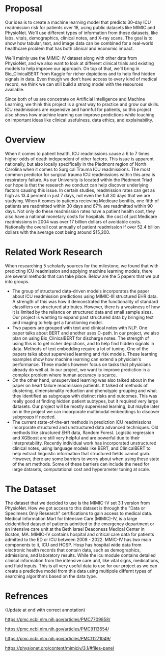 # Proposal
  Our idea is to create a machine learning model that predicts 30-day ICU readmission risk for patients over 18, using public datasets like MIMIC and PhysioNet. We’ll use different types of information from these datasets, like labs, vitals, demographics, clinical notes, and X-ray scans. The goal is to show how tabular, text, and image data can be combined for a real-world healthcare problem that has both clinical and economic impact.

  We’ll mainly use the MIMIC-IV dataset along with other data from PhysioNet, and we also want to look at different clinical trials and existing models to help improve our approach. On top of that, we’ll bring in Bio_ClinicalBERT from Kaggle for richer depictions and to help find hidden signals in data. Even though we don’t have access to every kind of medical record, we think we can still build a strong model with the resources available.

  Since both of us are concetrate on Artificial Intelligence and Machine Learning, we think this project is a great way to practice and grow our skills. ICU readmissions are expensive and harmful for patients, so this project also shows how machine learning can improve predictions while touching on important ideas like clinical usefulness, data ethics, and explainability.

# Overview
  When it comes to patient health, ICU readmissions cause a 6 to 7 times higher odds of death independent of other factors. This issue is apparent nationally, but also locally specifically in the Piedmont region of North Carolina when it comes to Surgical Trauma ICU readmissions. The most common predictor for surgical trauma ICU readmissions within this area is respiratory failure. As our University is located within the Piedmont Triad our hope is that the research we conduct can help discover underlying factors causing this issue. In certain studies, readmission rates can get as high as 13.4 percent in just 7 days, not even the full 30 days that we are studying. When it comes to patients recieving Medicare benifits, one fifth of patients are readmitted within 30 days and 67% are readmitted within 90 days. Not only do these readmission rates have a patient health cost, they also have a national monetary costs for hospitals. the cost of just Medicare readmissions in 2004 was over 17 billion dollars of avoidable costs. Nationally the overall cost annually of patient readmission if over 52.4 billion dollars with the average cost being around $15,200. 

# Related Work Research
When researching 5 scholarly sources for the milestone, we found that with predicting ICU readmission and applying machine learning models, there are several methods that can take place. Below are the 5 papers that we put into groups.
- The group of structured data-driven models incorporates the paper about ICU readmission predictions using MIMIC-III structured EHR data. A strength of this was how it demonstrated the functionality of standard classifiers on structured attributes. However, there is a weakness of how it is limited by the reliance on structured data and small sample sizes. Our project is wanting to expand past structured data by bringing text and imaging to help get a functioning model. 
- Two papers are grouped with text and clinical notes with NLP. One paper talks about BERT and another uses C-path. In our project, we also plan on using Bio_ClinicalBERT for discharge notes. The strength of using this is to get richer depictions, and to help find hidden signals in data. Methods of text embedding require a lot of tuning. 
One of the papers talks about supervised learning and risk models. These learning examples show how machine learning can extend a physician's performance. These models however focus on tasks that physicians already do well at. In our project, we want to improve prediction in a complex problem where human accuracy is scarce. 
- On the other hand, unsupervised learning was also talked about in the paper on heart failure readmission patients. It talked of methods of clustering, dimensionality reduction and phenotypic grouping and what they identified as subgroups with distinct risks and outcomes. This was really good at finding hidden patient subtypes, but it required very large datasets. Our project will be mostly supervised learning, but maybe later on in the project we can incorporate multimodal embeddings to discover subgroups if needed. 
- The current state-of-the-art methods in prediction ICU readmissions incorporate structured and unstructured data advanced techniques. Old methods like structured EHR data, Random Forest. Logistic regression and XGBoost are still very helpful and are powerful due to their interpretability. Recently individual work has incorporated unstructured clinical notes, using language models like BERT, and ClinicalBERT to help extract linguistic information that structured fields cannot grab. However, there are some barriers to worry about when using these state of the art methods. Some of these barriers can include the need for large datasets, computational cost and hyperameter tuning at scale.


# The Dataset
  The dataset that we decided to use is the MIMIC-IV set 3.1 version from PhysioNet. How we got access to this dataset is through the "Data or Specimens Only Research" certifications to gain access to medical data. Medical Information Mart for Intensive Care (MIMIC)-IV, is a large deidentified dataset of patients admitted to the emergency department or an intensive care unit at the Beth Israel Deaconess Medical Center in Boston, MA. MIMIC-IV contains hospital and critical care data for patients admitted to the ED or ICU between 2008 - 2022. MMIC-IV has two main components to it, ICU and HOSP. Hosp has hospital wide data from electronic health records that contain data, such as demographics, admissions, and laboratory results. While the icu module contains detailed clinical information from the intensive care unit, like vital signs, medications, and fluid inputs. This is all very useful data to use for our project as we can create a predictive model from this data using multipole differnt types of searching algorithms based on the data type.

# Refrences
(Update at end with correct annotation)

https://pmc.ncbi.nlm.nih.gov/articles/PMC7709858/

https://pmc.ncbi.nlm.nih.gov/articles/PMC9113654/

https://pmc.ncbi.nlm.nih.gov/articles/PMC11271049/

https://physionet.org/content/mimiciv/3.1/#files-panel


